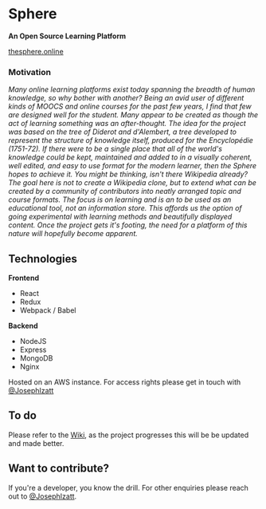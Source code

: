 # **Sphere**
**An Open Source Learning Platform**

[thesphere.online](https://www.thesphere.online)


### Motivation

_Many online learning platforms exist today spanning the breadth of human knowledge, so why bother with another? Being an avid user of different kinds of MOOCS and online courses for the past few years, I find that few are designed well for the student. Many appear to be created as though the act of learning something was an after-thought. The idea for the project was based on the tree of Diderot and d'Alembert, a tree developed to represent the structure of knowledge itself, produced for the Encyclopédie (1751-72). If there were to be a single place that all of the world's knowledge could be kept, maintained and added to in a visually coherent, well edited, and easy to use format for the modern learner, then the Sphere hopes to achieve it. You might be thinking, isn't there Wikipedia already? The goal here is not to create a Wikipedia clone, but to extend what can be created by a community of contributors into neatly arranged topic and course formats. The focus is on learning and is an to be used as an educational tool, not an information store. This affords us the option of going experimental with learning methods and beautifully displayed content. Once the project gets it's footing, the need for a platform of this nature will hopefully become apparent._


## Technologies

**Frontend**
* React
* Redux
* Webpack / Babel

**Backend**
* NodeJS
* Express
* MongoDB
* Nginx

Hosted on an AWS instance. For access rights please get in touch with [@JosephIzatt](https://twitter.com/JosephIzatt)


## To do

Please refer to the [Wiki](https://github.com/teamsphere/Sphere/wiki), as the project progresses this will be be updated and made better.


## Want to contribute?

If you're a developer, you know the drill. For other enquiries please reach out to [@JosephIzatt](https://twitter.com/JosephIzatt).
